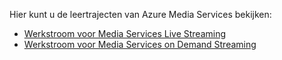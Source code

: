 Hier kunt u de leertrajecten van Azure Media Services bekijken:

* [Werkstroom voor Media Services Live Streaming](https://azure.microsoft.com/documentation/learning-paths/media-services-streaming-live/)
* [Werkstroom voor Media Services on Demand Streaming](https://azure.microsoft.com/documentation/learning-paths/media-services-streaming-on-demand/)


<!--HONumber=Feb17_HO3-->


